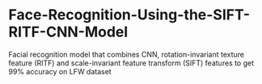 # Face-Recognition-Using-the-SIFT-RITF-CNN-Model
Facial recognition model that combines CNN, rotation-invariant texture feature (RITF) and scale-invariant feature transform (SIFT) features to get 99% accuracy on LFW dataset
